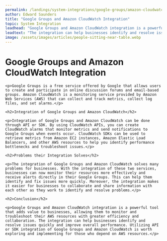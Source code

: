 ```yaml
---
permalink: /landings/system-integrations/google-groups/amazon-cloudwatch
author: Edward Saunders
title: "Google Groups and Amazon CloudWatch Integration"
topic: System Integration
leadhead: "Google Groups and Amazon CloudWatch integration is a powerful tool that adds value to businesses, allowing them to monitor and troubleshoot their AWS resources with greater efficiency and collaboration"
leadtext: "The integration can help businesses identify and resolve issues quickly and improve overall performance. Utilizing API or SDK integration of Google Groups and Amazon CloudWatch is worth exploring and implementing for those who depend on AWS resources."
image: /assets/images/articles/people-sitting-near-table.webp
---
```

<div class="arttext">	<h1>Google Groups and Amazon CloudWatch Integration</h1>

	<p>Google Groups is a free service offered by Google that allows users to create and participate in online discussion forums and email-based groups. Amazon CloudWatch is a monitoring service provided by Amazon Web Services (AWS) that can collect and track metrics, collect log files, and set alarms.</p>

	<h2>Integration of Google Groups and Amazon CloudWatch</h2>

	<p>Integration of Google Groups and Amazon CloudWatch can be done through API or SDK. By using CloudWatch APIs, you can create CloudWatch alarms that monitor metrics and send notifications to Google Groups when events occur. CloudWatch SDKs can be used to retrieve metrics from Amazon EC2 instances, Amazon Elastic Load Balancers, and other AWS resources to help you identify performance bottlenecks and troubleshoot issues.</p>

	<h2>Problems their Integration Solves</h2>

	<p>The integration of Google Groups and Amazon CloudWatch solves many problems for businesses. With the integration of these two services, businesses can now monitor their resources more effectively and receive alerts directly in their Google Groups. This can help them identify and fix issues more quickly. Moreover, the integration makes it easier for businesses to collaborate and share information with each other as they work to identify and resolve problems.</p>

	<h2>Conclusion</h2>

	<p>Google Groups and Amazon CloudWatch integration is a powerful tool that adds value to businesses, allowing them to monitor and troubleshoot their AWS resources with greater efficiency and collaboration. The integration can help businesses identify and resolve issues quickly and improve overall performance. Utilizing API or SDK integration of Google Groups and Amazon CloudWatch is worth exploring and implementing for those who depend on AWS resources.</p>
</div>